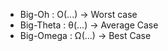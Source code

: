- Big-Oh    : O(...) -> Worst case
- Big-Theta : θ(...) -> Average Case
- Big-Omega : Ω(...) -> Best Case
